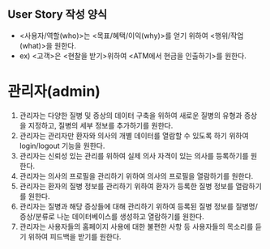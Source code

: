 ## User Story 작성 양식
- <사용자/역할(who)>는 <목표/혜택/이익(why)>를 얻기 위하여 <행위/작업(what)>을 원한다.
- ex) <고객>은 <현찰을 받기>위하여 <ATM에서 현금을 인출하기>를 원한다.

# 관리자(admin)

1. 관리자는 다양한 질병 및 증상의 데이터 구축을 위하여 새로운 질병의 유형과 증상을 지정하고, 질병의 세부 정보를 추가하기를 원한다.
2. 관리자는 관리자만 환자와 의사의 개별 데이터를 열람할 수 있도록 하기 위하여 login/logout 기능을 원한다.
3. 관리자는 신뢰성 있는 관리를 위하여 실제 의사 자격이 있는 의사를 등록하기를 원한다.
4. 관리자는 의사의 프로필을 관리하기 위하여 의사의 프로필을 열람하기를 원한다.
5. 관리자는 환자의 질병 정보를 관리하기 위하여 환자가 등록한 질병 정보를 열람하기를 원한다.
6. 관리자는 질병과 해당 증상들에 대해 관리하기 위하여 등록된 질병 정보를 질병명/증상/분류로 나눈 데이터베이스를 생성하고 열람하기를 원한다.
7. 관리자는 사용자들의 홈페이지 사용에 대한 불편한 사항 등 사용자들의 목소리를 듣기 위하여 피드백을 받기를 원한다.
